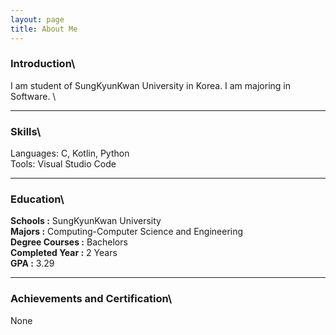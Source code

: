 ```yaml
---
layout: page
title: About Me
---
```


### **Introduction**\
I am student of SungKyunKwan University in Korea. I am majoring in Software. \


***

### **Skills**\
Languages: C, Kotlin, Python\
Tools: Visual Studio Code

***

### **Education**\
**Schools :** SungKyunKwan University \
**Majors :** Computing-Computer Science and Engineering\
**Degree Courses :** Bachelors\
**Completed Year :** 2 Years\
**GPA :** 3.29 

***

### **Achievements and Certification**\
None

